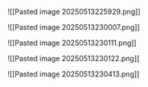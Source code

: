 ![[Pasted image 20250513225929.png]]

![[Pasted image 20250513230007.png]]

![[Pasted image 20250513230111.png]]

![[Pasted image 20250513230122.png]]

![[Pasted image 20250513230413.png]]

